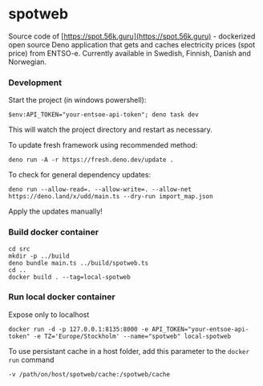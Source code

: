 # spotweb

Source code of [https://spot.56k.guru](https://spot.56k.guru) - dockerized open source Deno application that gets and caches electricity prices (spot price) from ENTSO-e. Currently available in Swedish, Finnish, Danish and Norwegian.

### Development

Start the project (in windows powershell):

```
$env:API_TOKEN="your-entsoe-api-token"; deno task dev
```

This will watch the project directory and restart as necessary.

To update fresh framework using recommended method:

```
deno run -A -r https://fresh.deno.dev/update .
```

To check for general dependency updates:

```
deno run --allow-read=. --allow-write=. --allow-net https://deno.land/x/udd/main.ts --dry-run import_map.json
```

Apply the updates manually!


### Build docker container

```
cd src
mkdir -p ../build
deno bundle main.ts ../build/spotweb.ts
cd ..
docker build . --tag=local-spotweb
```

### Run local docker container

Expose only to localhost

```
docker run -d -p 127.0.0.1:8135:8000 -e API_TOKEN="your-entsoe-api-token" -e TZ='Europe/Stockholm' --name="spotweb" local-spotweb
```

To use persistant cache in a host folder, add this parameter to the `docker run` command

```
-v /path/on/host/spotweb/cache:/spotweb/cache
```
